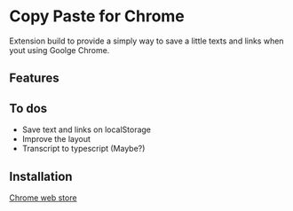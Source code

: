 # Copy Paste for Chrome

Extension build to provide a simply way to save a little texts and links when yout using Goolge Chrome.

## Features

## To dos
- Save text and links on localStorage
- Improve the layout
- Transcript to typescript (Maybe?)

## Installation
[Chrome web store](https://chromewebstore.google.com/detail/save-temporary-info/lhcmddmcheenachimjeeoolelccajgbh?hl=pt-BR)
